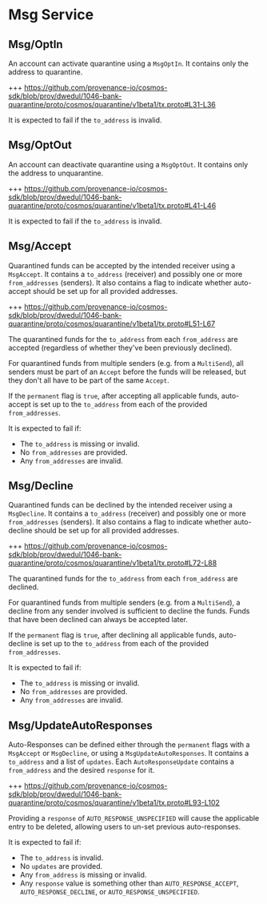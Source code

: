 <!--
order: 3
-->

# Msg Service

## Msg/OptIn

An account can activate quarantine using a `MsgOptIn`.
It contains only the address to quarantine.

+++ https://github.com/provenance-io/cosmos-sdk/blob/prov/dwedul/1046-bank-quarantine/proto/cosmos/quarantine/v1beta1/tx.proto#L31-L36

It is expected to fail if the `to_address` is invalid.

## Msg/OptOut

An account can deactivate quarantine using a `MsgOptOut`.
It contains only the address to unquarantine.

+++ https://github.com/provenance-io/cosmos-sdk/blob/prov/dwedul/1046-bank-quarantine/proto/cosmos/quarantine/v1beta1/tx.proto#L41-L46

It is expected to fail if the `to_address` is invalid.

## Msg/Accept

Quarantined funds can be accepted by the intended receiver using a `MsgAccept`.
It contains a `to_address` (receiver) and possibly one or more `from_addresses` (senders).
It also contains a flag to indicate whether auto-accept should be set up for all provided addresses.

+++ https://github.com/provenance-io/cosmos-sdk/blob/prov/dwedul/1046-bank-quarantine/proto/cosmos/quarantine/v1beta1/tx.proto#L51-L67

The quarantined funds for the `to_address` from each `from_address` are accepted (regardless of whether they've been previously declined).

For quarantined funds from multiple senders (e.g. from a `MultiSend`), all senders must be part of an `Accept` before the funds will be released,
but they don't all have to be part of the same `Accept`.

If the `permanent` flag is `true`, after accepting all applicable funds, auto-accept is set up to the `to_address` from each of the provided `from_addresses`.

It is expected to fail if:
- The `to_address` is missing or invalid.
- No `from_addresses` are provided.
- Any `from_addresses` are invalid.

## Msg/Decline

Quarantined funds can be declined by the intended receiver using a `MsgDecline`.
It contains a `to_address` (receiver) and possibly one or more `from_addresses` (senders).
It also contains a flag to indicate whether auto-decline should be set up for all provided addresses.

+++ https://github.com/provenance-io/cosmos-sdk/blob/prov/dwedul/1046-bank-quarantine/proto/cosmos/quarantine/v1beta1/tx.proto#L72-L88

The quarantined funds for the `to_address` from each `from_address` are declined.

For quarantined funds from multiple senders (e.g. from a `MultiSend`), a decline from any sender involved is sufficient to decline the funds.
Funds that have been declined can always be accepted later.

If the `permanent` flag is `true`, after declining all applicable funds, auto-decline is set up to the `to_address` from each of the provided `from_addresses`.

It is expected to fail if:
- The `to_address` is missing or invalid.
- No `from_addresses` are provided.
- Any `from_addresses` are invalid.

## Msg/UpdateAutoResponses

Auto-Responses can be defined either through the `permanent` flags with a `MsgAccept` or `MsgDecline`, or using a `MsgUpdateAutoResponses`.
It contains a `to_address` and a list of `updates`. Each `AutoResponseUpdate` contains a `from_address` and the desired `response` for it.

+++ https://github.com/provenance-io/cosmos-sdk/blob/prov/dwedul/1046-bank-quarantine/proto/cosmos/quarantine/v1beta1/tx.proto#L93-L102

Providing a `response` of `AUTO_RESPONSE_UNSPECIFIED` will cause the applicable entry to be deleted, allowing users to un-set previous auto-responses.

It is expected to fail if:
- The `to_address` is invalid.
- No `updates` are provided. 
- Any `from_address` is missing or invalid.
- Any `response` value is something other than `AUTO_RESPONSE_ACCEPT`, `AUTO_RESPONSE_DECLINE`, or `AUTO_RESPONSE_UNSPECIFIED`.  